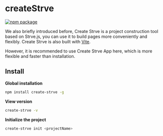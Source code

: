 # createStrve

<a href="https://npmjs.com/package/create-strve"><img src="https://badgen.net/npm/v/create-strve" alt="npm package"></a>

We also briefly introduced before, Create Strve is a project construction tool based on Strve.js, you can use it to build pages more conveniently and flexibly. Create Strve is also built with [Vite](https://vitejs.dev/).

However, it is recommended to use Create Strve App here, which is more flexible and faster than installation.

## Install

**Global installation**

```bash
npm install create-strve -g
```

**View version**

```bash
create-strve -v
```

**Initialize the project**

```bash
create-strve init <projectName>
```
